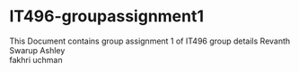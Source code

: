 # IT496-groupassignment1

This Document contains group assignment 1 of IT496 
group details
Revanth
Swarup
Ashley  
fakhri
uchman
